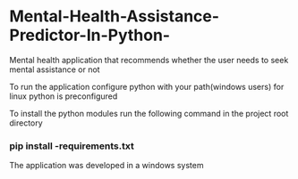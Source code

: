 # Mental-Health-Assistance-Predictor-In-Python-  
Mental health application that recommends whether the user needs to seek mental assistance or not    

To run the application configure python with your path(windows users) for linux python is preconfigured    

To install the python modules run the following command in the project root directory    
### pip install -requirements.txt  

The application was developed in a windows system   
